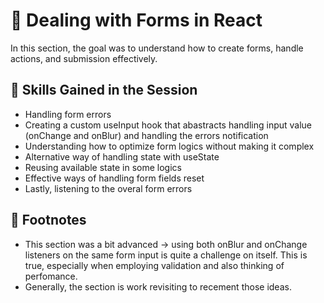 # :rocket: Dealing with Forms in React

In this section, the goal was to understand how to create forms, handle actions, and submission effectively.

## :balloon: Skills Gained in the Session

- Handling form errors
- Creating a custom useInput hook that abastracts handling input value (onChange and onBlur) and handling the errors notification
- Understanding how to optimize form logics without making it complex
- Alternative way of handling state with useState
- Reusing available state in some logics
- Effective ways of handling form fields reset
- Lastly, listening to the overal form errors

## :bookmark_tabs: Footnotes

- This section was a bit advanced -> using both onBlur and onChange listeners on the same form input is quite a challenge on itself. This is true, especially when employing validation and also thinking of perfomance.
- Generally, the section is work revisiting to recement those ideas.

